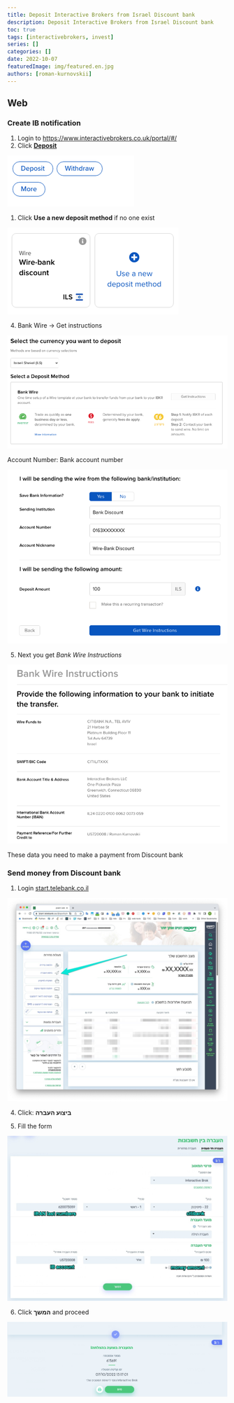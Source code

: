```yaml
---
title: Deposit Interactive Brokers from Israel Discount bank
description: Deposit Interactive Brokers from Israel Discount bank
toc: true
tags: [interactivebrokers, invest]
series: []
categories: []
date: 2022-10-07
featuredImage: img/featured.en.jpg
authors: [roman-kurnovskii]
---
```


## Web

### Create IB notification

1. Login to <https://www.interactivebrokers.co.uk/portal/#/>
1. Click [**Deposit**](https://www.interactivebrokers.co.uk/AccountManagement/AmAuthentication?action=FUND_TRANSFERS&type=DEPOSIT)

![](img/button-deposit.png)

1. Click **Use a new deposit method** if no one exist

![](img/button-use-new-deposit.png)

4. Bank Wire -> Get instructions

![](img/select-deposit-method.png)

Account Number: Bank account number

![](img/bank-wire-template.png)

5. Next you get *Bank Wire Instructions*

![](img/bank-wire-instructions.png)

These data you need to make a payment from Discount bank

### Send money from Discount bank

1. Login [start.telebank.co.il](https://start.telebank.co.il/)

![](img/discount-bank-01.jpg)

4. Click: **ביצוע העברה**

5. Fill the form

![](img/discount-send-money.jpg)

6. Click **המשך** and proceed

![](img/discount-send-money-done.png)
